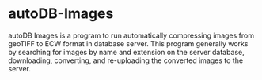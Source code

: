 # autoDB-Images
autoDB Images is a program to run automatically compressing images from geoTIFF to ECW format in database server. This program generally works by searching for images by name and extension on the server database, downloading, converting, and re-uploading the converted images to the server.
